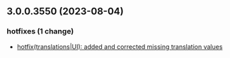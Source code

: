 ## 3.0.0.3550 (2023-08-04)

### hotfixes (1 change)

- [hotfix(translations|UI): added and corrected missing translation values](QuickBox/development/v3-development@f573fcc8cecc602d8da64b537495cac3032e3ec1)
